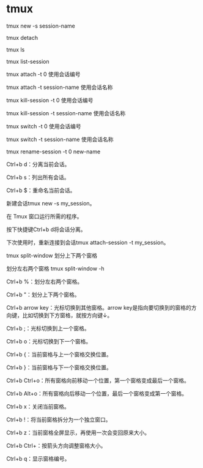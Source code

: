 # tmux

 tmux new -s session-name
 
tmux detach

tmux ls

tmux list-session

tmux attach -t 0 使用会话编号

tmux attach -t session-name 使用会话名称

tmux kill-session -t 0 使用会话编号

tmux kill-session -t session-name 使用会话名称

tmux switch -t 0 使用会话编号

tmux switch -t session-name 使用会话名称

tmux rename-session -t 0 new-name

Ctrl+b d：分离当前会话。

Ctrl+b s：列出所有会话。

Ctrl+b $：重命名当前会话。

新建会话tmux new -s my_session。

在 Tmux 窗口运行所需的程序。

按下快捷键Ctrl+b d将会话分离。

下次使用时，重新连接到会话tmux attach-session -t my_session。

tmux split-window 划分上下两个窗格

划分左右两个窗格  tmux split-window -h

Ctrl+b %：划分左右两个窗格。

Ctrl+b "：划分上下两个窗格。

Ctrl+b arrow key：光标切换到其他窗格。arrow key是指向要切换到的窗格的方向键，比如切换到下方窗格，就按方向键↓。

Ctrl+b ;：光标切换到上一个窗格。

Ctrl+b o：光标切换到下一个窗格。

Ctrl+b {：当前窗格与上一个窗格交换位置。

Ctrl+b }：当前窗格与下一个窗格交换位置。

Ctrl+b Ctrl+o：所有窗格向前移动一个位置，第一个窗格变成最后一个窗格。

Ctrl+b Alt+o：所有窗格向后移动一个位置，最后一个窗格变成第一个窗格。

Ctrl+b x：关闭当前窗格。

Ctrl+b !：将当前窗格拆分为一个独立窗口。

Ctrl+b z：当前窗格全屏显示，再使用一次会变回原来大小。

Ctrl+b Ctrl+<arrow key>：按箭头方向调整窗格大小。

Ctrl+b q：显示窗格编号。
